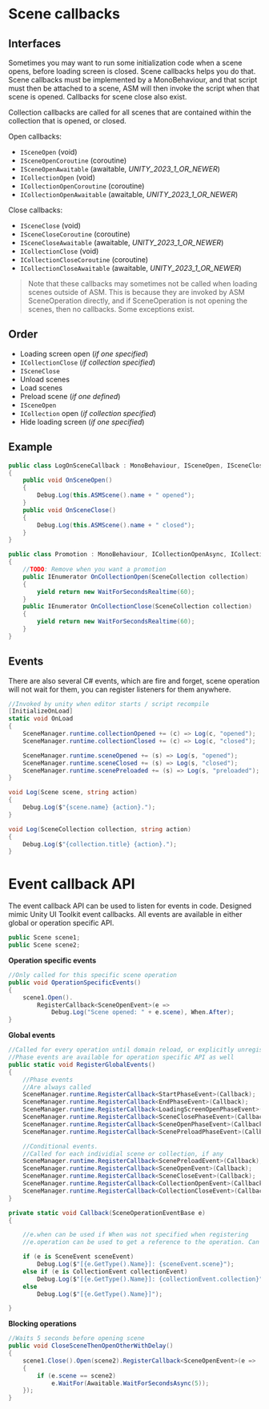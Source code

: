 # Scene callbacks

## Interfaces

Sometimes you may want to run some initialization code when a scene opens, before loading screen is closed. Scene callbacks helps you do that. Scene callbacks must be implemented by a MonoBehaviour, and that script must then be attached to a scene, ASM will then invoke the script when that scene is opened. Callbacks for scene close also exist.

Collection callbacks are called for all scenes that are contained within the collection that is opened, or closed.

Open callbacks:

* `ISceneOpen` (void)
* `ISceneOpenCoroutine` (coroutine)
* `ISceneOpenAwaitable` (awaitable, *UNITY_2023_1_OR_NEWER*)
* `ICollectionOpen` (void)
* `ICollectionOpenCoroutine` (coroutine)
* `ICollectionOpenAwaitable` (awaitable, *UNITY_2023_1_OR_NEWER*)

Close callbacks:

* `ISceneClose` (void)
* `ISceneCloseCoroutine` (coroutine)
* `ISceneCloseAwaitable` (awaitable, *UNITY_2023_1_OR_NEWER*)
* `ICollectionClose` (void)
* `ICollectionCloseCoroutine` (coroutine)
* `ICollectionCloseAwaitable` (awaitable, *UNITY_2023_1_OR_NEWER*)

> Note that these callbacks may sometimes not be called when loading scenes outside of ASM. This is because they are invoked by ASM SceneOperation directly, and if SceneOperation is not opening the scenes, then no callbacks. Some exceptions exist.

## Order

* Loading screen open (_if one specified_)
* `ICollectionClose` (_if collection specified_)
* `ISceneClose`
* Unload scenes
* Load scenes
* Preload scene (_if one defined_)
* `ISceneOpen`
* `ICollection` open (_if collection specified_)
* Hide loading screen (_if one specified_)

## Example

```csharp
public class LogOnSceneCallback : MonoBehaviour, ISceneOpen, ISceneClose
{
    public void OnSceneOpen()
    {
        Debug.Log(this.ASMScene().name + " opened");
    }
    public void OnSceneClose()
    {
        Debug.Log(this.ASMScene().name + " closed");
    }
}

public class Promotion : MonoBehaviour, ICollectionOpenAsync, ICollectionCloseAsync
{
    //TODO: Remove when you want a promotion
    public IEnumerator OnCollectionOpen(SceneCollection collection)
    {
        yield return new WaitForSecondsRealtime(60);
    }
    public IEnumerator OnCollectionClose(SceneCollection collection)
    {
        yield return new WaitForSecondsRealtime(60);
    }
}
```

## Events

There are also several C# events, which are fire and forget, scene operation will not wait for them, you can register listeners for them anywhere.

```csharp
//Invoked by unity when editor starts / script recompile
[InitializeOnLoad]
static void OnLoad
{
	SceneManager.runtime.collectionOpened += (c) => Log(c, "opened");
	SceneManager.runtime.collectionClosed += (c) => Log(c, "closed");

	SceneManager.runtime.sceneOpened += (s) => Log(s, "opened");
	SceneManager.runtime.sceneClosed += (s) => Log(s, "closed");
	SceneManager.runtime.scenePreloaded += (s) => Log(s, "preloaded");
}

void Log(Scene scene, string action)
{
	Debug.Log($"{scene.name} {action}.");
}

void Log(SceneCollection collection, string action)
{
	Debug.Log($"{collection.title} {action}.");
}
```

# Event callback API

The event callback API can be used to listen for events in code. Designed mimic Unity UI Toolkit event callbacks. All events are available in either global or operation specific API.

```csharp
public Scene scene1;
public Scene scene2;
```

**Operation specific events**

```csharp
//Only called for this specific scene operation
public void OperationSpecificEvents()
{
	scene1.Open().
		RegisterCallback<SceneOpenEvent>(e => 
			Debug.Log("Scene opened: " + e.scene), When.After);
}
```

**Global events**

```csharp
//Called for every operation until domain reload, or explicitly unregistered
//Phase events are available for operation specific API as well  
public static void RegisterGlobalEvents()
{
	//Phase events
	//Are always called
	SceneManager.runtime.RegisterCallback<StartPhaseEvent>(Callback);
	SceneManager.runtime.RegisterCallback<EndPhaseEvent>(Callback);
	SceneManager.runtime.RegisterCallback<LoadingScreenOpenPhaseEvent>(Callback);
	SceneManager.runtime.RegisterCallback<SceneClosePhaseEvent>(Callback);
	SceneManager.runtime.RegisterCallback<SceneOpenPhaseEvent>(Callback);
	SceneManager.runtime.RegisterCallback<ScenePreloadPhaseEvent>(Callback);

	//Conditional events.
	//Called for each individial scene or collection, if any
	SceneManager.runtime.RegisterCallback<ScenePreloadEvent>(Callback);
	SceneManager.runtime.RegisterCallback<SceneOpenEvent>(Callback);
	SceneManager.runtime.RegisterCallback<SceneCloseEvent>(Callback);
	SceneManager.runtime.RegisterCallback<CollectionOpenEvent>(Callback);
	SceneManager.runtime.RegisterCallback<CollectionCloseEvent>(Callback);
}

private static void Callback(SceneOperationEventBase e)
{

	//e.when can be used if When was not specified when registering
	//e.operation can be used to get a reference to the operation. Can sometimes be null depending on event.

	if (e is SceneEvent sceneEvent)
		Debug.Log($"[{e.GetType().Name}]: {sceneEvent.scene}");
	else if (e is CollectionEvent collectionEvent)
		Debug.Log($"[{e.GetType().Name}]: {collectionEvent.collection}");
	else
		Debug.Log($"[{e.GetType().Name}]");

}
```

**Blocking operations**

```csharp
//Waits 5 seconds before opening scene
public void CloseSceneThenOpenOtherWithDelay()
{
	scene1.Close().Open(scene2).RegisterCallback<SceneOpenEvent>(e =>
	{
		if (e.scene == scene2)
			e.WaitFor(Awaitable.WaitForSecondsAsync(5)); 
	});
}
```
